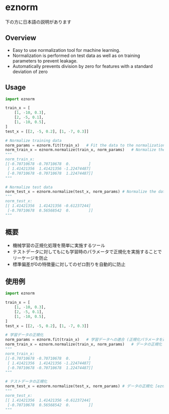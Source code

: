 # eznorm

下の方に日本語の説明があります

## Overview
- Easy to use normalization tool for machine learning.
- Normalization is performed on test data as well as on training parameters to prevent leakage.
- Automatically prevents division by zero for features with a standard deviation of zero

## Usage
```python
import eznorm

train_x = [
	[1, -10, 0.3],
	[2, -5, 0.1],
	[1, -10, 0.5],
]
test_x = [[2, -5, 0.2], [1, -7, 0.3]]

# Normalize training data
norm_params = eznorm.fit(train_x)	# Fit the data to the normalization parameters (returns normalization parameters) [eznorm]
norm_train_x = eznorm.normalize(train_x, norm_params)	# Normalize the data [eznorm]
"""
norm_train_x:
[[-0.70710678 -0.70710678  0.        ]
 [ 1.41421356  1.41421356 -1.22474487]
 [-0.70710678 -0.70710678  1.22474487]]
"""

# Normalize test data
norm_test_x = eznorm.normalize(test_x, norm_params)	# Normalize the data [eznorm]
"""
norm_test_x:
[[ 1.41421356  1.41421356 -0.61237244]
 [-0.70710678  0.56568542  0.        ]]
"""
```


## 概要
- 機械学習の正規化処理を簡単に実施するツール
- テストデータに対してもにも学習時のパラメータで正規化を実施することでリーケージを防止
- 標準偏差が0の特徴量に対してのゼロ割りを自動的に防止

## 使用例
```python
import eznorm

train_x = [
	[1, -10, 0.3],
	[2, -5, 0.1],
	[1, -10, 0.5],
]
test_x = [[2, -5, 0.2], [1, -7, 0.3]]

# 学習データの正規化
norm_params = eznorm.fit(train_x)	# 学習データへの適合 (正規化パラメータを返す) [eznorm]
norm_train_x = eznorm.normalize(train_x, norm_params)	# データの正規化 [eznorm]
"""
norm_train_x:
[[-0.70710678 -0.70710678  0.        ]
 [ 1.41421356  1.41421356 -1.22474487]
 [-0.70710678 -0.70710678  1.22474487]]
"""

# テストデータの正規化
norm_test_x = eznorm.normalize(test_x, norm_params)	# データの正規化 [eznorm]
"""
norm_test_x:
[[ 1.41421356  1.41421356 -0.61237244]
 [-0.70710678  0.56568542  0.        ]]
"""
```

